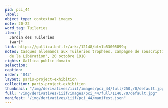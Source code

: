 ```yaml
---
pid: pci_44
label: 
object_type: contextual images
note: 20-22
word_tag: Tuileries
item: |-
  Jardin des Tuileries
  (war)"
link: https://gallica.bnf.fr/ark:/12148/btv1b53005899q
notes: Casques allemands aux Tuileries trophées, campagne de souscription à l' "Emprunt
  de la Libération", 20 octobre 1918
rights: Gallica public domain
selection: 
caption: 
order: '043'
layout: paris-project-exhibition
collection: paris-project-exhibition
thumbnail: "/img/derivatives/iiif/images/pci_44/full/250,/0/default.jpg"
full: "/img/derivatives/iiif/images/pci_44/full/1140,/0/default.jpg"
manifest: "/img/derivatives/iiif/pci_44/manifest.json"
---
```

